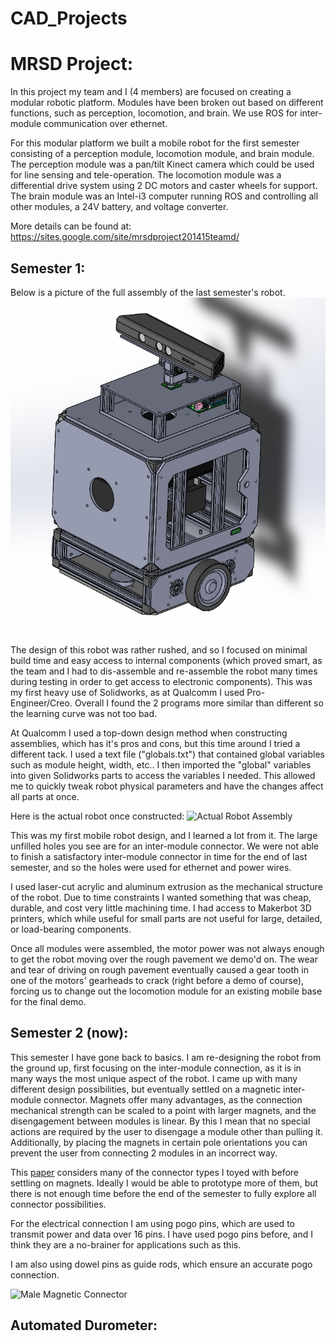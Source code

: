 # CAD_Projects





MRSD Project:
=============

In this project my team and I (4 members) are focused on creating a modular robotic platform. Modules have been broken out based on different functions, such as perception, locomotion, and brain. We use ROS for inter-module communication over ethernet.

For this modular platform we built a mobile robot for the first semester consisting of a perception module, locomotion module, and brain module. The perception module was a pan/tilt Kinect camera which could be used for line sensing and tele-operation. The locomotion module was a differential drive system using 2 DC motors and caster wheels for support. The brain module was an Intel-i3 computer running ROS and controlling all other modules, a 24V battery, and voltage converter.

More details can be found at:
https://sites.google.com/site/mrsdproject201415teamd/

Semester 1:
-----------

Below is a picture of the full assembly of the last semester's robot.
![Robot Assembly](/Images/MRSD_Semester_1_Full_Assembly.PNG "Robot Assembly")

The design of this robot was rather rushed, and so I focused on minimal build time and easy access to internal components (which proved smart, as the team and I had to dis-assemble and re-assemble the robot many times during testing in order to get access to electronic components). This was my first heavy use of Solidworks, as at Qualcomm I used Pro-Engineer/Creo. Overall I found the 2 programs more similar than different so the learning curve was not too bad.

At Qualcomm I used a top-down design method when constructing assemblies, which has it's pros and cons, but this time around I tried a different tack. I used a text file ("globals.txt") that contained global variables such as module height, width, etc.. I then imported the "global" variables into given Solidworks parts to access the variables I needed. This allowed me to quickly tweak robot physical parameters and have the changes affect all parts at once.

Here is the actual robot once constructed:
![Actual Robot Assembly](/Images/MRSD_Semester_1_Actual_Assembly.PNG "Actual Robot Assembly")

This was my first mobile robot design, and I learned a lot from it. The large unfilled holes you see are for an inter-module connector. We were not able to finish a satisfactory inter-module connector in time for the end of last semester, and so the holes were used for ethernet and power wires.

I used laser-cut acrylic and aluminum extrusion as the mechanical structure of the robot. Due to time constraints I wanted something that was cheap, durable, and cost very little machining time. I had access to Makerbot 3D printers, which while useful for small parts are not useful for large, detailed, or load-bearing components.

Once all modules were assembled, the motor power was not always enough to get the robot moving over the rough pavement we demo'd on. The wear and tear of driving on rough pavement eventually caused a gear tooth in one of the motors' gearheads to crack (right before a demo of course), forcing us to change out the locomotion module for an existing mobile base for the final demo.


Semester 2 (now):
-----------------

This semester I have gone back to basics. I am re-designing the robot from the ground up, first focusing on the inter-module connection, as it is in many ways the most unique aspect of the robot. I came up with many different design possibilities, but eventually settled on a magnetic inter-module connector. Magnets offer many advantages, as the connection mechanical strength can be scaled to a point with larger magnets, and the disengagement between modules is linear. By this I mean that no special actions are required by the user to disengage a module other than pulling it. Additionally, by placing the magnets in certain pole orientations you can prevent the user from connecting 2 modules in an incorrect way.

This [paper](http://cba.mit.edu/docs/theses/10.06.knaian.pdf) considers many of the connector types I toyed with before settling on magnets. Ideally I would be able to prototype more of them, but there is not enough time before the end of the semester to fully explore all connector possibilities.

For the electrical connection I am using pogo pins, which are used to transmit power and data over 16 pins. I have used pogo pins before, and I think they are a no-brainer for applications such as this.

I am also using dowel pins as guide rods, which ensure an accurate pogo connection.

![Male Magnetic Connector](/Images/MRSD_Semester_1_Actual_Assembly.PNG "Male Magnetic Connector")


Automated Durometer:
--------------------

